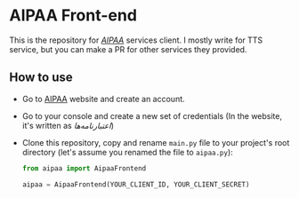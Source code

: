 # AIPAA Front-end

This is the repository for _[AIPAA](https://aipaa.ir)_ services client. I mostly write for TTS service, but you can make a PR for other services they provided.

## How to use

- Go to [AIPAA](https://aipaa.ir) website and create an account.
- Go to your console and create a new set of credentials (In the website, it's written as _اعتبارنامه‌ها_)
- Clone this repository, copy and rename `main.py` file to your project's root directory (let's assume you renamed the file to `aipaa.py`):

    ```python
    from aipaa import AipaaFrontend

    aipaa = AipaaFrontend(YOUR_CLIENT_ID, YOUR_CLIENT_SECRET)
    ```